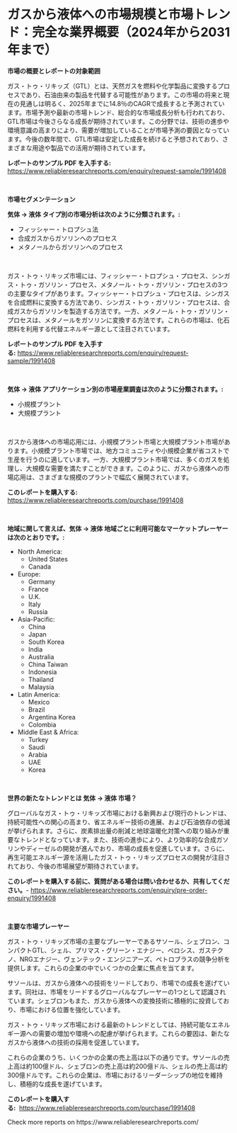 <p><h1>ガスから液体への市場規模と市場トレンド：完全な業界概要（2024年から2031年まで）</h1></p><p><strong>市場の概要とレポートの対象範囲</strong></p>
<p><p>ガス・トゥ・リキッズ（GTL）とは、天然ガスを燃料や化学製品に変換するプロセスであり、石油由来の製品を代替する可能性があります。この市場の将来と現在の見通しは明るく、2025年までに14.8％のCAGRで成長すると予測されています。市場予測や最新の市場トレンド、総合的な市場成長分析も行われており、GTL市場は今後さらなる成長が期待されています。この分野では、技術の進歩や環境意識の高まりにより、需要が増加していることが市場予測の要因となっています。今後の数年間で、GTL市場は安定した成長を続けると予想されており、さまざまな用途や製品での活用が期待されています。</p></p>
<p><strong>レポートのサンプル PDF を入手する:</strong> <a href="https://www.reliableresearchreports.com/enquiry/request-sample/1991408">https://www.reliableresearchreports.com/enquiry/request-sample/1991408</a></p>
<p>&nbsp;</p>
<p><strong>市場セグメンテーション</strong></p>
<p><strong>気体 → 液体 タイプ別の市場分析は次のように分類されます。:</strong></p>
<p><ul><li>フィッシャー・トロプシュ法</li><li>合成ガスからガソリンへのプロセス</li><li>メタノールからガソリンへのプロセス</li></ul></p>
<p>&nbsp;</p>
<p><p>ガス・トゥ・リキッズ市場には、フィッシャー・トロプシュ・プロセス、シンガス・トゥ・ガソリン・プロセス、メタノール・トゥ・ガソリン・プロセスの3つの主要なタイプがあります。フィッシャー・トロプシュ・プロセスは、シンガスを合成燃料に変換する方法であり、シンガス・トゥ・ガソリン・プロセスは、合成ガスからガソリンを製造する方法です。一方、メタノール・トゥ・ガソリン・プロセスは、メタノールをガソリンに変換する方法です。これらの市場は、化石燃料を利用する代替エネルギー源として注目されています。</p></p>
<p><strong>レポートのサンプル PDF を入手する:</strong>&nbsp;<a href="https://www.reliableresearchreports.com/enquiry/request-sample/1991408">https://www.reliableresearchreports.com/enquiry/request-sample/1991408</a></p>
<p>&nbsp;</p>
<p><strong> 気体 → 液体 アプリケーション別の市場産業調査は次のように分類されます。:</strong></p>
<p><ul><li>小規模プラント</li><li>大規模プラント</li></ul></p>
<p>&nbsp;</p>
<p><p>ガスから液体への市場応用には、小規模プラント市場と大規模プラント市場があります。小規模プラント市場では、地方コミュニティや小規模企業が省コストで生産を行うのに適しています。一方、大規模プラント市場では、多くのガスを処理し、大規模な需要を満たすことができます。このように、ガスから液体への市場応用は、さまざまな規模のプラントで幅広く展開されています。</p></p>
<p><strong>このレポートを購入する:</strong>&nbsp; <a href="https://www.reliableresearchreports.com/purchase/1991408">https://www.reliableresearchreports.com/purchase/1991408</a></p>
<p>&nbsp;</p>
<p><strong>地域に関して言えば、気体 → 液体 地域ごとに利用可能なマーケットプレーヤーは次のとおりです。:</strong></p>
<p><ul>
    <li>
        North America:
        <ul>
            <li>United States</li>
            <li>Canada</li>
        </ul>
    </li>
    <li>
        Europe:
        <ul>
            <li>Germany</li>
            <li>France</li>
            <li>U.K.</li>
            <li>Italy</li>
            <li>Russia</li>
        </ul>
    </li>
    <li>
        Asia-Pacific:
        <ul>
            <li>China</li>
            <li>Japan</li>
            <li>South Korea</li>
            <li>India</li>
            <li>Australia</li>
            <li>China Taiwan</li>
            <li>Indonesia</li>
            <li>Thailand</li>
            <li>Malaysia</li>
        </ul>
    </li>
    <li>
        Latin America:
        <ul>
            <li>Mexico</li>
            <li>Brazil</li>
            <li>Argentina Korea</li>
            <li>Colombia</li>
        </ul>
    </li>
    <li>
        Middle East & Africa:
        <ul>
            <li>Turkey</li>
            <li>Saudi</li>
            <li>Arabia</li>
            <li>UAE</li>
            <li>Korea</li>
        </ul>
    </li>
    </ul></p>
<p>&nbsp;</p>
<p><strong>世界の新たなトレンドとは 気体 → 液体 市場？</strong></p>
<p><p>グローバルなガス・トゥ・リキッズ市場における新興および現行のトレンドは、持続可能性への関心の高まり、省エネルギー技術の進展、および石油依存の低減が挙げられます。さらに、炭素排出量の削減と地球温暖化対策への取り組みが重要なトレンドとなっています。また、技術の進歩により、より効率的な合成ガソリンやディーゼルの開発が進んでおり、市場の成長を促進しています。さらに、再生可能エネルギー源を活用したガス・トゥ・リキッズプロセスの開発が注目されており、今後の市場展望が期待されています。</p></p>
<p><strong>このレポートを購入する前に、質問がある場合は問い合わせるか、共有してください。</strong>- <a href="https://www.reliableresearchreports.com/enquiry/pre-order-enquiry/1991408">https://www.reliableresearchreports.com/enquiry/pre-order-enquiry/1991408</a></p>
<p>&nbsp;</p>
<p><strong>主要な市場プレーヤー</strong></p>
<p><p>ガス・トゥ・リキッズ市場の主要なプレーヤーであるサソール、シェブロン、コンパクトGTL、シェル、プリマス・グリーン・エナジー、ベロシス、ガステクノ、NRGエナジー、ヴェンテック・エンジニアーズ、ペトロブラスの競争分析を提供します。これらの企業の中でいくつかの企業に焦点を当てます。</p><p>サソールは、ガスから液体への技術をリードしており、市場での成長を遂げています。同社は、市場をリードするグローバルなプレーヤーの1つとして認識されています。シェブロンもまた、ガスから液体への変換技術に積極的に投資しており、市場における位置を強化しています。</p><p>ガス・トゥ・リキッズ市場における最新のトレンドとしては、持続可能なエネルギー源への需要の増加や環境への配慮が挙げられます。これらの要因は、新たなガスから液体への技術の採用を促進しています。</p><p>これらの企業のうち、いくつかの企業の売上高は以下の通りです。サソールの売上高は約100億ドル、シェブロンの売上高は約200億ドル、シェルの売上高は約300億ドルです。これらの企業は、市場におけるリーダーシップの地位を維持し、積極的な成長を遂げています。</p></p>
<p><strong>このレポートを購入する:</strong>&nbsp;&nbsp;<a href="https://www.reliableresearchreports.com/purchase/1991408">https://www.reliableresearchreports.com/purchase/1991408</a></p>
<p>Check more reports on https://www.reliableresearchreports.com/</p>